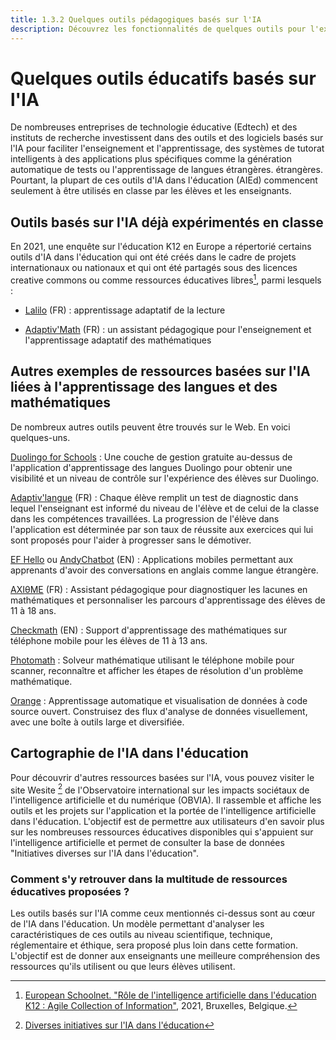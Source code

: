 ```yaml
---
title: 1.3.2 Quelques outils pédagogiques basés sur l'IA
description: Découvrez les fonctionnalités de quelques outils pour l'expérimentation.
---
```

# Quelques outils éducatifs basés sur l'IA
De nombreuses entreprises de technologie éducative (Edtech) et des instituts de recherche investissent dans des outils et des logiciels basés sur l'IA pour faciliter l'enseignement et l'apprentissage, des systèmes de tutorat intelligents à des applications plus spécifiques comme la génération automatique de tests ou l'apprentissage de langues étrangères.
étrangères. Pourtant, la plupart de ces outils d'IA dans l'éducation (AIEd) commencent seulement à être utilisés en classe par les élèves et les enseignants.

## Outils basés sur l'IA déjà expérimentés en classe

En 2021, une enquête sur l'éducation K12 en Europe a répertorié certains outils d'IA dans l'éducation qui ont été créés dans le cadre de projets internationaux ou nationaux et qui ont été
partagés sous des licences creative commons ou comme ressources éducatives libres[^1], parmi lesquels :

- [Lalilo](https://p2ia.lalilo.com/) (FR) : apprentissage adaptatif de la lecture

- [Adaptiv'Math](https://www.adaptivmath.fr/) (FR) : un assistant pédagogique pour l'enseignement et l'apprentissage adaptatif des mathématiques

## Autres exemples de ressources basées sur l'IA liées à l'apprentissage des langues et des mathématiques
De nombreux autres outils peuvent être trouvés sur le Web. En voici quelques-uns.

[Duolingo for Schools](https://schools.duolingo.com) : Une couche de gestion gratuite au-dessus de l'application d'apprentissage des langues Duolingo pour obtenir une visibilité et un niveau de contrôle sur l'expérience des élèves sur Duolingo.

[Adaptiv'langue](https://specimen.adaptivlangue.evidenceb.com/) (FR) : Chaque élève remplit un test de diagnostic dans lequel l'enseignant est informé du niveau de l'élève et de celui de la classe dans les compétences travaillées. La progression de l'élève dans l'application est déterminée par son taux de réussite aux exercices qui lui sont proposés pour l'aider à progresser sans le démotiver.

[EF Hello](https://www.hello.ef.com/) ou [AndyChatbot](https://andychatbot.com/) (EN) : Applications mobiles permettant aux apprenants d'avoir des conversations en anglais comme langue étrangère.

[AXIθME](https://axiome.ai/) (FR) : Assistant pédagogique pour diagnostiquer les lacunes en mathématiques et personnaliser les parcours d'apprentissage des élèves de 11 à 18 ans.

[Checkmath](https://checkmath.com/) (EN) : Support d'apprentissage des mathématiques sur téléphone mobile pour les élèves de 11 à 13 ans.

[Photomath](https://photomath.com) : Solveur mathématique utilisant le téléphone mobile pour scanner, reconnaître et afficher les étapes de résolution d'un problème mathématique.

[Orange](https://orangedatamining.com/) : Apprentissage automatique et visualisation de données à code source ouvert. Construisez des flux d'analyse de données visuellement, avec une boîte à outils large et diversifiée.

## Cartographie de l'IA dans l'éducation
Pour découvrir d'autres ressources basées sur l'IA, vous pouvez visiter le site Wesite [^2] de l'Observatoire international sur les impacts sociétaux de l'intelligence artificielle et du numérique (OBVIA). Il rassemble et affiche les outils et les projets sur l'application et la portée de l'intelligence artificielle dans l'éducation. L'objectif est de permettre aux utilisateurs d'en savoir plus sur les nombreuses ressources éducatives disponibles qui s'appuient sur l'intelligence artificielle et permet de consulter la base de données "Initiatives diverses sur l'IA dans l'éducation".

### Comment s'y retrouver dans la multitude de ressources éducatives proposées ?
Les outils basés sur l'IA comme ceux mentionnés ci-dessus sont au cœur de l'IA dans l'éducation. Un modèle permettant d'analyser les caractéristiques de ces outils au niveau scientifique, technique, réglementaire et éthique, sera proposé plus loin dans cette formation. L'objectif est de donner aux enseignants une
meilleure compréhension des ressources qu'ils utilisent ou que leurs élèves utilisent.

[^1]: [European Schoolnet. "Rôle de l'intelligence artificielle dans l'éducation K12 : Agile Collection of Information"](http://resetedu.eu/wp-content/uploads/2021/11/4.-LIDIJA-KRALJ-Group-Discussion.pdf), 2021, Bruxelles, Belgique.

[^2]: [Diverses initiatives sur l'IA dans l'éducation](https://cartographieia.ca/en)
